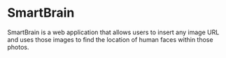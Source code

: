 # SmartBrain
SmartBrain is a web application that allows users to insert any image URL and uses those images to find the location of human faces within those photos.
